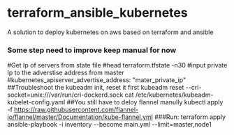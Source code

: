# terraform_ansible_kubernetes
A solution to deploy kubernetes on aws based on terraform and ansible
### Some step need to improve keep manual for now
#Get Ip of servers from state file
#head terraform.tfstate -n30
#input private Ip to the adverstise address from master
#kubernetes_apiserver_advertise_address: "mater_private_ip"
##Troubleshoot the kubeadm init, reset it first
 kubeadm reset --cri-socket=unix:///var/run/cri-dockerd.sock
 cat /etc/kubernetes/kubeadm-kubelet-config.yaml
##You still have to deloy flannel manully
kubectl apply -f https://raw.githubusercontent.com/flannel-io/flannel/master/Documentation/kube-flannel.yml
###Run:
terraform apply
 ansible-playbook -i inventory --become main.yml --limit=master,node1


